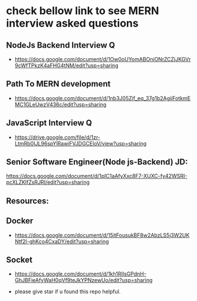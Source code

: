 





# check bellow link to see MERN interview asked questions
## NodeJs Backend Interview Q
- https://docs.google.com/document/d/1Ow0oUYomABOniONrZCZjJKGVr9cWfTPkzK4aFHG4tNM/edit?usp=sharing
## Path To MERN development
- https://docs.google.com/document/d/1nb3J05Zjf_eq_37g1b2AgiiFotkmEMC1GLeUwzV436c/edit?usp=sharing
## JavaScript Interview Q
- https://drive.google.com/file/d/1zr-LtmRb0IJL96spYlRawiFVJDGCEloV/view?usp=sharing

## Senior Software Engineer(Node js-Backend) JD:
https://docs.google.com/document/d/1pIC1aAfyXxc8F7-XUXC-fy42WSRI-pcXLZKlfZsRJRI/edit?usp=sharing





Resources:
---
## Docker
- https://docs.google.com/document/d/15itFousukBF8w2AbzLS5j3W2UKNtf2I-ghKco4CxaDY/edit?usp=sharing
## Socket
- https://docs.google.com/document/d/1kh1RIIsGPdnH-GhJBFieAfyWaH0qVf9teJkYPNzewUo/edit?usp=sharing
























- please give star if u found this repo helpful.